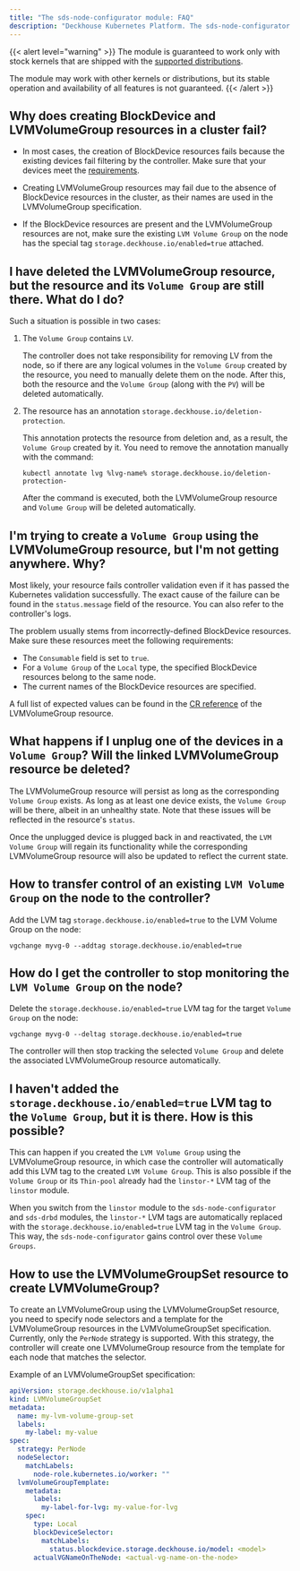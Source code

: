 ```yaml
---
title: "The sds-node-configurator module: FAQ"
description: "Deckhouse Kubernetes Platform. The sds-node-configurator module. Common questions and answers."
---
```


{{< alert level="warning" >}}
The module is guaranteed to work only with stock kernels that are shipped with the [supported distributions](https://deckhouse.io/documentation/v1/supported_versions.html#linux).

The module may work with other kernels or distributions, but its stable operation and availability of all features is not guaranteed.
{{< /alert >}}

## Why does creating BlockDevice and LVMVolumeGroup resources in a cluster fail?

- In most cases, the creation of BlockDevice resources fails because the existing devices fail filtering by the controller. Make sure that your devices meet the [requirements](./usage.html#the-conditions-the-controller-imposes-on-the-device).

- Creating LVMVolumeGroup resources may fail due to the absence of BlockDevice resources in the cluster, as their names are used in the LVMVolumeGroup specification.

- If the BlockDevice resources are present and the LVMVolumeGroup resources are not, make sure the existing `LVM Volume Group` on the node has the special tag `storage.deckhouse.io/enabled=true` attached.

## I have deleted the LVMVolumeGroup resource, but the resource and its `Volume Group` are still there. What do I do?

Such a situation is possible in two cases:

1. The `Volume Group` contains `LV`.

   The controller does not take responsibility for removing LV from the node, so if there are any logical volumes in the `Volume Group` created by the resource, you need to manually delete them on the node. After this, both the resource and the `Volume Group` (along with the `PV`) will be deleted automatically.

2. The resource has an annotation `storage.deckhouse.io/deletion-protection`.

   This annotation protects the resource from deletion and, as a result, the `Volume Group` created by it. You need to remove the annotation manually with the command:

   ```shell
   kubectl annotate lvg %lvg-name% storage.deckhouse.io/deletion-protection-
   ```

   After the command is executed, both the LVMVolumeGroup resource and `Volume Group` will be deleted automatically.

## I'm trying to create a `Volume Group` using the LVMVolumeGroup resource, but I'm not getting anywhere. Why?

Most likely, your resource fails controller validation even if it has passed the Kubernetes validation successfully.
The exact cause of the failure can be found in the `status.message` field of the resource.
You can also refer to the controller's logs.

The problem usually stems from incorrectly-defined BlockDevice resources. Make sure these resources meet the following requirements:

- The `Consumable` field is set to `true`.
- For a `Volume Group` of the `Local` type, the specified BlockDevice resources belong to the same node.<!-- > - For a `Volume Group` of the `Shared` type, the specified BlockDevice is the only resource. -->
- The current names of the BlockDevice resources are specified.

A full list of expected values can be found in the [CR reference](./cr.html) of the LVMVolumeGroup resource.

## What happens if I unplug one of the devices in a `Volume Group`? Will the linked LVMVolumeGroup resource be deleted?

The LVMVolumeGroup resource will persist as long as the corresponding `Volume Group` exists. As long as at least one device exists, the `Volume Group` will be there, albeit in an unhealthy state.
Note that these issues will be reflected in the resource's `status`.

Once the unplugged device is plugged back in and reactivated, the `LVM Volume Group` will regain its functionality while the corresponding LVMVolumeGroup resource will also be updated to reflect the current state.

## How to transfer control of an existing `LVM Volume Group` on the node to the controller?

Add the LVM tag `storage.deckhouse.io/enabled=true` to the LVM Volume Group on the node:

```shell
vgchange myvg-0 --addtag storage.deckhouse.io/enabled=true
```

## How do I get the controller to stop monitoring the `LVM Volume Group` on the node?

Delete the `storage.deckhouse.io/enabled=true` LVM tag for the target `Volume Group` on the node:

```shell
vgchange myvg-0 --deltag storage.deckhouse.io/enabled=true
```

The controller will then stop tracking the selected `Volume Group` and delete the associated LVMVolumeGroup resource automatically.

## I haven't added the `storage.deckhouse.io/enabled=true` LVM tag to the `Volume Group`, but it is there. How is this possible?

This can happen if you created the `LVM Volume Group` using the LVMVolumeGroup resource, in which case the controller will automatically add this LVM tag to the created `LVM Volume Group`. This is also possible if the `Volume Group` or its `Thin-pool` already had the `linstor-*` LVM tag of the `linstor` module.

When you switch from the `linstor` module to the `sds-node-configurator` and `sds-drbd` modules, the `linstor-*` LVM tags are automatically replaced with the `storage.deckhouse.io/enabled=true` LVM tag in the `Volume Group`. This way, the `sds-node-configurator` gains control over these `Volume Groups`.

## How to use the LVMVolumeGroupSet resource to create LVMVolumeGroup?

To create an LVMVolumeGroup using the LVMVolumeGroupSet resource, you need to specify node selectors and a template for the LVMVolumeGroup resources in the LVMVolumeGroupSet specification. Currently, only the `PerNode` strategy is supported. With this strategy, the controller will create one LVMVolumeGroup resource from the template for each node that matches the selector.

Example of an LVMVolumeGroupSet specification:

```yaml
apiVersion: storage.deckhouse.io/v1alpha1
kind: LVMVolumeGroupSet
metadata:
  name: my-lvm-volume-group-set
  labels:
    my-label: my-value
spec:
  strategy: PerNode
  nodeSelector:
    matchLabels:
      node-role.kubernetes.io/worker: ""
  lvmVolumeGroupTemplate:
    metadata:
      labels:
        my-label-for-lvg: my-value-for-lvg
    spec:
      type: Local
      blockDeviceSelector:
        matchLabels:
          status.blockdevice.storage.deckhouse.io/model: <model>
      actualVGNameOnTheNode: <actual-vg-name-on-the-node>
```
